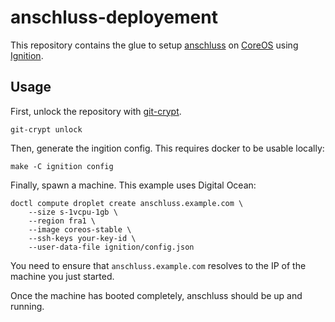 # anschluss-deployement

This repository contains the glue to setup [anschluss](https://github.com/westnetz/anschluss) on
[CoreOS](https://coreos.com/) using [Ignition](https://coreos.com/ignition/docs/latest/).

## Usage

First, unlock the repository with [git-crypt](https://github.com/AGWA/git-crypt).

```console
git-crypt unlock
```

Then, generate the ingition config. This requires docker to be usable locally:

```console
make -C ignition config
```

Finally, spawn a machine. This example uses Digital Ocean:

```console
doctl compute droplet create anschluss.example.com \
    --size s-1vcpu-1gb \
    --region fra1 \
    --image coreos-stable \
    --ssh-keys your-key-id \
    --user-data-file ignition/config.json
```

You need to ensure that `anschluss.example.com` resolves to the IP of the machine
you just started.

Once the machine has booted completely, anschluss should be up and running.
